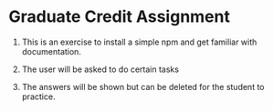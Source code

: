 # Graduate Credit Assignment

1) This is an exercise to install a simple npm and get familiar with documentation.

2) The user will be asked to do certain tasks

3) The answers will be shown but can be deleted for the student to practice.